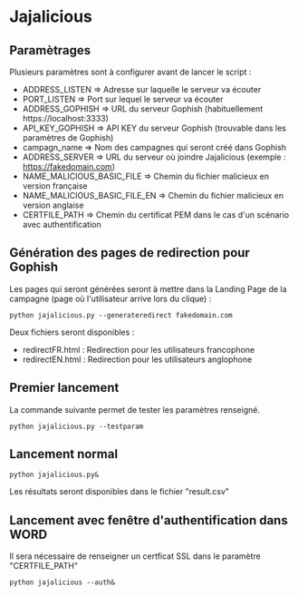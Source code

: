 # Jajalicious

## Paramètrages

Plusieurs paramètres sont à configurer avant de lancer le script :

* ADDRESS_LISTEN => Adresse sur laquelle le serveur va écouter
* PORT_LISTEN => Port sur lequel le serveur va écouter
* ADDRESS_GOPHISH => URL du serveur Gophish (habituellement https://localhost:3333)
* API_KEY_GOPHISH => API KEY du serveur Gophish (trouvable dans les paramètres de Gophish)
* campagn_name => Nom des campagnes qui seront créé dans Gophish
* ADDRESS_SERVER => URL du serveur où joindre Jajalicious (exemple : https://fakedomain.com)
* NAME_MALICIOUS_BASIC_FILE => Chemin du fichier malicieux en version française
* NAME_MALICIOUS_BASIC_FILE_EN => Chemin du fichier malicieux en version anglaise
* CERTFILE_PATH => Chemin du certificat PEM dans le cas d'un scénario avec authentification

## Génération des pages de redirection pour Gophish

Les pages qui seront générées seront à mettre dans la Landing Page de la campagne (page où l'utilisateur arrive lors du clique) :

```
python jajalicious.py --generateredirect fakedomain.com
```

Deux fichiers seront disponibles :

* redirectFR.html : Redirection pour les utilisateurs francophone
* redirectEN.html : Redirection pour les utilisateurs anglophone

## Premier lancement

La commande suivante permet de tester les paramètres renseigné.

```
python jajalicious.py --testparam
```

## Lancement normal

```
python jajalicious.py&
```

Les résultats seront disponibles dans le fichier "result.csv"

## Lancement avec fenêtre d'authentification dans WORD

Il sera nécessaire de renseigner un certficat SSL dans le paramètre "CERTFILE_PATH"

```
python jajalicious --auth&
```
